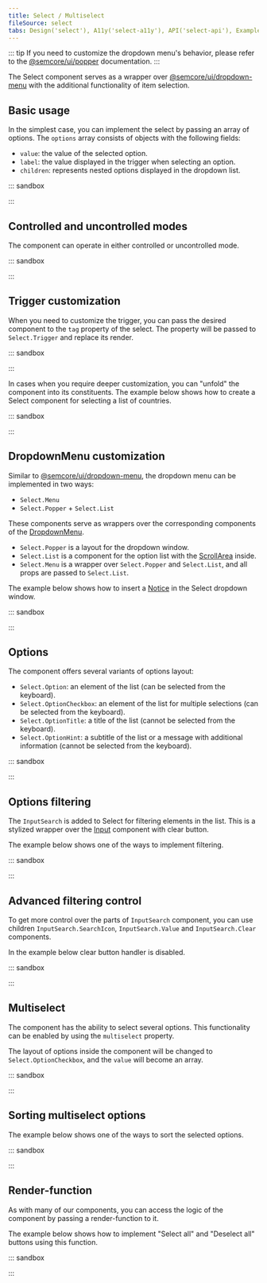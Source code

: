 ```yaml
---
title: Select / Multiselect
fileSource: select
tabs: Design('select'), A11y('select-a11y'), API('select-api'), Example('select-code'), Changelog('select-changelog')
---
```


::: tip
If you need to customize the dropdown menu's behavior, please refer to the [@semcore/ui/popper](/utils/popper/popper) documentation.
:::

The Select component serves as a wrapper over [@semcore/ui/dropdown-menu](/components/dropdown-menu/dropdown-menu) with the additional functionality of item selection.

## Basic usage

In the simplest case, you can implement the select by passing an array of options. The `options` array consists of objects with the following fields:

- `value`: the value of the selected option.
- `label`: the value displayed in the trigger when selecting an option.
- `children`: represents nested options displayed in the dropdown list.

::: sandbox

<script lang="tsx">
import React from 'react';
import { Flex } from '@semcore/ui/flex-box';
import Select from '@semcore/ui/select';

const options = Array(6)
  .fill('')
  .map((_, index) => ({
    value: index, // value of the selected option
    label: `Label ${index}`, // the value displayed in the trigger when the option is selected
    children: `Option ${index}`, // option's children displayed in the dropdown
  }));

const Demo = () => (
  <Flex>
    <Select options={options} placeholder='Select an option, sir' m='auto' />
  </Flex>
);
</script>

:::

## Controlled and uncontrolled modes

The component can operate in either controlled or uncontrolled mode.

::: sandbox

<script lang="tsx">
import React from 'react';
import { Flex } from '@semcore/ui/flex-box';
import Select from '@semcore/ui/select';

const options = Array(6)
  .fill('')
  .map((_, index) => ({
    value: index,
    label: `Label ${index}`,
    children: `Option ${index}`,
  }));

const { value: initialValue } = options[0];

const Demo = () => {
  const [value, setValue] = React.useState(initialValue);

  return (
    <Flex>
      <Select
        value={value}
        onChange={setValue}
        options={options}
        placeholder='Select an option, sir'
        m='auto'
      />
      <Select
        defaultValue={initialValue}
        onChange={setValue}
        options={options}
        placeholder='Select an option, sir'
        m='auto'
      />
    </Flex>
  );
};
</script>

:::

## Trigger customization

When you need to customize the trigger, you can pass the desired component to the `tag` property of the select. The property will be passed to `Select.Trigger` and replace its render.

::: sandbox

<script lang="tsx">
import React from 'react';
import { Flex } from '@semcore/ui/flex-box';
import Select from '@semcore/ui/select';
import { ButtonTrigger, LinkTrigger } from '@semcore/ui/base-trigger';

const options = Array(6)
  .fill('')
  .map((_, index) => ({
    value: index,
    label: `Label ${index}`,
    children: `Option ${index}`,
  }));

const Demo = () => (
  <Flex>
    {/* ButtonTrigger is the default trigger */}
    <Select tag={ButtonTrigger} options={options} placeholder='Select an option, sir' m='auto' />
    <Select tag={LinkTrigger} options={options} placeholder='Select an option, sir' m='auto' />
  </Flex>
);
</script>

:::

In cases when you require deeper customization, you can "unfold" the component into its constituents. The example below shows how to create a Select component for selecting a list of countries.

::: sandbox

<script lang="tsx">
import React from 'react';
import Select from '@semcore/ui/select';
import { Flex } from '@semcore/ui/flex-box';
import Flags, { iso2Name } from '@semcore/ui/flags';

const formatName = (name) => name?.replace(/([a-z])([A-Z])/g, '$1 $2');

const Demo = () => {
  const [value, setValue] = React.useState(null);

  return (
    <Flex>
      <Select onChange={setValue} placeholder='Select country'>
        <Select.Trigger w={180}>
          <Select.Trigger.Addon>
            <Flags iso2={value} />
          </Select.Trigger.Addon>
          <Select.Trigger.Text>{formatName(iso2Name[value])}</Select.Trigger.Text>
        </Select.Trigger>
        <Select.Menu hMax={180}>
          {Object.keys(iso2Name).map((value) => (
            <Select.Option key={value} value={value}>
              <Flags iso2={value as keyof typeof iso2Name} mr={2} />
              {formatName(iso2Name[value])}
            </Select.Option>
          ))}
        </Select.Menu>
      </Select>
    </Flex>
  );
};
</script>

:::

## DropdownMenu customization

Similar to [@semcore/ui/dropdown-menu](/components/dropdown-menu/dropdown-menu), the dropdown menu can be implemented in two ways:

- `Select.Menu`
- `Select.Popper` + `Select.List`

These components serve as wrappers over the corresponding components of the [DropdownMenu](/components/dropdown-menu/dropdown-menu).

- `Select.Popper` is a layout for the dropdown window.
- `Select.List` is a component for the option list with the [ScrollArea](/components/scroll-area/scroll-area) inside.
- `Select.Menu` is a wrapper over `Select.Popper` and `Select.List`, and all props are passed to `Select.List`.

The example below shows how to insert a [Notice](/components/notice/notice) in the Select dropdown window.

::: sandbox

<script lang="tsx">
import React from 'react';
import Select from '@semcore/ui/select';
import { Flex } from '@semcore/ui/flex-box';
import Notice from '@semcore/ui/notice';

const options = Array(12)
  .fill('')
  .map((_, index) => `Option ${index}`);

const noticeStyle = {
  border: 'none',
  borderRadius: '0 0 6px 6px',
  padding: '12px 8px',
};

const Demo = () => (
  <Flex>
    <Select placeholder={'Select something'}>
      <Select.Trigger m='auto' />
      <Select.Popper>
        <Select.List hMax='240px'>
          {options.map((option, index) => (
            <Select.Option value={option} key={index}>
              {option}
            </Select.Option>
          ))}
        </Select.List>
        <Notice style={noticeStyle}>
          <Notice.Content aria-live='polite'>Woooop, it's simple magic!</Notice.Content>
        </Notice>
      </Select.Popper>
    </Select>
  </Flex>
);
</script>

:::

## Options

The component offers several variants of options layout:

- `Select.Option`: an element of the list (can be selected from the keyboard).
- `Select.OptionCheckbox`: an element of the list for multiple selections (can be selected from the keyboard).
- `Select.OptionTitle`: a title of the list (cannot be selected from the keyboard).
- `Select.OptionHint`: a subtitle of the list or a message with additional information (cannot be selected from the keyboard).

::: sandbox

<script lang="tsx">
import React from 'react';
import { Flex } from '@semcore/ui/flex-box';
import Select from '@semcore/ui/select';

const Demo = () => (
  <Flex>
    <Select m='auto'>
      <Select.Trigger placeholder="I'll show u some options, buddy" />
      <Select.Menu>
        <Select.Option value={1}>I'm option</Select.Option>
        <Select.Option value={2}>
          <Select.Option.Checkbox />
          I'm option-checkbox
        </Select.Option>
        <Select.OptionTitle>I'm title</Select.OptionTitle>
        <Select.OptionHint>I'm hint</Select.OptionHint>
      </Select.Menu>
    </Select>
  </Flex>
);
</script>

:::

## Options filtering

The `InputSearch` is added to Select for filtering elements in the list. This is a stylized wrapper over the [Input](/components/input/input) component with clear button.

The example below shows one of the ways to implement filtering.

::: sandbox

<script lang="tsx">
import React from 'react';
import Select, { InputSearch } from '@semcore/ui/select';

const data = Array(26)
  .fill(0)
  .map((_, index) => ({
    label: `Option ${String.fromCharCode('a'.charCodeAt(0) + index)}`,
    value: `Option ${String.fromCharCode('a'.charCodeAt(0) + index)}`,
  }));

const Demo = () => {
  const [filter, setFilter] = React.useState('');
  const options = React.useMemo(
    () => data.filter((option) => option.value.toString().includes(filter)),
    [filter],
  );

  return (
    <Select placeholder='Select value'>
      <Select.Trigger />
      <Select.Popper>
        {({ highlightedIndex }) => (
          <>
            <InputSearch
              value={filter}
              onChange={setFilter}
              placeholder='Search'
              role='combobox'
              aria-autocomplete='list'
              aria-controls='search-list'
              aria-owns='search-list'
              aria-expanded='true'
              aria-activedescendant={`option-${highlightedIndex}`}
            />
            <Select.List hMax={'224px'} id='search-list'>
              {options.map(({ value, label }, index) => (
                <Select.Option
                  value={value}
                  key={value}
                  id={`option-${index}`}
                  aria-selected={index === highlightedIndex}
                >
                  {label}
                </Select.Option>
              ))}
              {!options.length && (
                <Select.OptionHint key='Nothing'>Nothing found</Select.OptionHint>
              )}
            </Select.List>
          </>
        )}
      </Select.Popper>
    </Select>
  );
};
</script>

:::

## Advanced filtering control

To get more control over the parts of `InputSearch` component, you can use children `InputSearch.SearchIcon`, `InputSearch.Value` and `InputSearch.Clear` components.

In the example below clear button handler is disabled.

::: sandbox

<script lang="tsx">
import React from 'react';
import Select, { InputSearch } from '@semcore/ui/select';

const data = Array(26)
  .fill(0)
  .map((_, index) => ({
    label: `Option ${String.fromCharCode('a'.charCodeAt(0) + index)}`,
    value: `Option ${String.fromCharCode('a'.charCodeAt(0) + index)}`,
  }));

const Demo = () => {
  const [filter, setFilter] = React.useState('');
  const options = React.useMemo(
    () => data.filter((option) => option.value.toString().includes(filter)),
    [filter],
  );

  return (
    <Select placeholder='Select value'>
      <Select.Trigger />
      <Select.Popper>
        {({ highlightedIndex }) => (
          <>
            <InputSearch value={filter} onChange={setFilter}>
              <InputSearch.SearchIcon />
              <InputSearch.Value
                placeholder='Search'
                role='combobox'
                aria-autocomplete='list'
                aria-controls='search-list'
                aria-owns='search-list'
                aria-expanded='true'
                aria-activedescendant={`option-${highlightedIndex}`}
              />
              <InputSearch.Clear
                onClick={() => {
                  return false;
                }}
              />
            </InputSearch>
            <Select.List hMax={'224px'} id='search-list'>
              {options.map(({ value, label }, index) => (
                <Select.Option
                  value={value}
                  key={value}
                  id={`option-${index}`}
                  aria-selected={index === highlightedIndex}
                >
                  {label}
                </Select.Option>
              ))}
              {!options.length && (
                <Select.OptionHint key='Nothing'>Nothing found</Select.OptionHint>
              )}
            </Select.List>
          </>
        )}
      </Select.Popper>
    </Select>
  );
};
</script>

:::

## Multiselect

The component has the ability to select several options. This functionality can be enabled by using the `multiselect` property.

The layout of options inside the component will be changed to `Select.OptionCheckbox`, and the `value` will become an array.

::: sandbox

<script lang="tsx">
import React from 'react';
import { Flex } from '@semcore/ui/flex-box';
import Select from '@semcore/ui/select';

const options = Array(20)
  .fill('')
  .map((_, index) => ({
    value: index,
    label: `Label ${index}`,
    children: `Option ${index}`,
  }));

const Demo = () => (
  <Flex>
    <Select options={options} multiselect m='auto' />
  </Flex>
);
</script>

:::

## Sorting multiselect options

The example below shows one of the ways to sort the selected options.

::: sandbox

<script lang="tsx">
import React from 'react';
import Select from '@semcore/ui/select';

const options = Array(20)
  .fill('')
  .map((i, idx) => ({
    value: idx,
    title: `Awesome option ${idx}`,
  }));

const Option = ({ value, title }) => (
  <Select.Option value={value} key={value}>
    <Select.Option.Checkbox />
    {title}
  </Select.Option>
);

const Demo = () => {
  const [selected, setSelected] = React.useState([]);
  const [prevSelected, setPrevSelected] = React.useState([]);

  const handleVisibleChange = (value) => {
    if (value) return;
    setPrevSelected(options.filter((o) => selected.includes(o.value)));
  };

  const renderOptions = () => {
    if (!prevSelected.length) {
      return options.map((props) => <Option key={props.value} {...props} />);
    }
    const [checked, unchecked] = options.reduce(
      (acc, o) => {
        prevSelected.find((v) => v.value === o.value) ? acc[0].push(o) : acc[1].push(o);
        return acc;
      },
      [[], []],
    );
    return [
      ...checked.map((props) => <Option key={props.value} {...props} />),
      <Select.Divider />,
      ...unchecked.map((props) => <Option key={props.value} {...props} />),
    ];
  };

  return (
    <Select
      value={selected}
      onChange={(v) => setSelected(v)}
      onVisibleChange={handleVisibleChange}
      multiselect
      placeholder='Select values'
    >
      <Select.Trigger />
      <Select.Menu hMax='240px'>{renderOptions()}</Select.Menu>
    </Select>
  );
};
</script>

:::

## Render-function

As with many of our components, you can access the logic of the component by passing a render-function to it.

The example below shows how to implement "Select all" and "Deselect all" buttons using this function.

::: sandbox

<script lang="tsx">
import React from 'react';
import Select from '@semcore/ui/select';
import { Text } from '@semcore/ui/typography';

const options = Array(5)
  .fill('')
  .map((i, idx) => ({
    value: `Option ${idx}`,
  }));

const Demo = () => (
  <Select placeholder='Select value' multiselect>
    {(props, handlers) => {
      const {
        getTriggerProps, // function encapsulating Select.Trigger logic
        getPopperProps, // function encapsulating Select.Popper logic
        getListProps, // function encapsulating Select.List logic
        getInputSearchProps, // function encapsulating Select.InputSearch logic
        getOptionProps, // function encapsulating Select.Option logic
        getOptionCheckboxProps, // function encapsulating Select.OptionCheckbox logic
        value: currentValue, // the current value of the select
      } = props;
      const {
        visible, // function that controls the internal state of visibility
        value, // function that controls the internal state of the selected value
      } = handlers;

      const handleClick = () => {
        const newValue = (currentValue as any).length ? [] : options.map(({ value }) => value);
        value(newValue);
        return false; // cancel the default handler
      };

      return (
        <React.Fragment>
          <Select.Trigger />
          <Select.Menu>
            <Select.Option value='%all%' onClick={handleClick}>
              <Text color='text-link'>
                {(currentValue as any).length ? 'Deselect all' : 'Select all'}
              </Text>
            </Select.Option>
            {options.map((option) => (
              <Select.Option value={option.value} key={option.value}>
                <Select.Option.Checkbox />
                {option.value}
              </Select.Option>
            ))}
          </Select.Menu>
        </React.Fragment>
      );
    }}
  </Select>
);
</script>

:::

